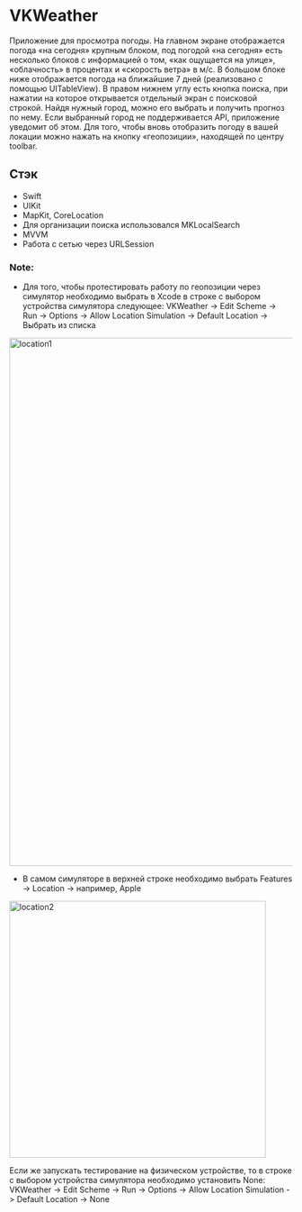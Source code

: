 # VKWeather

Приложение для просмотра погоды.
На главном экране отображается погода «на сегодня» крупным блоком, под погодой «на сегодня» есть несколько блоков с информацией о том, «как ощущается на улице», «облачность» в процентах и «скорость ветра» в м/с. В большом блоке ниже отображается погода на ближайшие 7 дней (реализовано с помощью UITableView). 
В правом нижнем углу есть кнопка поиска, при нажатии на которое открывается отдельный экран с поисковой строкой. Найдя нужный город, можно его выбрать и получить прогноз по нему. Если выбранный город не поддерживается API, приложение уведомит об этом. 
Для того, чтобы вновь отобразить погоду в вашей локации можно нажать на кнопку «геопозиции», находящей по центру toolbar. 

## Стэк
- Swift
- UIKit
- MapKit, CoreLocation
- Для организации поиска использовался MKLocalSearch
- MVVM
- Работа с сетью через URLSession

### Note: 
- Для того, чтобы протестировать работу по геопозиции через симулятор необходимо выбрать в Xcode в строке с выбором устройства симулятора следующее: VKWeather -> Edit Scheme -> Run -> Options -> Allow Location Simulation -> Default Location -> Выбрать из списка
<img width="938" alt="location1" src="https://github.com/IlyaPavl/VKWeather/assets/83919599/4bffc250-11b3-45a0-80b3-f9fcaffdef5b">

- В самом симуляторе в верхней строке необходимо выбрать Features -> Location -> например, Apple
<img width="456" alt="location2" src="https://github.com/IlyaPavl/VKWeather/assets/83919599/742f8e7a-e509-446a-ad8d-a0b8c9b444a3">

Если же запускать тестирование на физическом устройстве, то в строке с выбором устройства симулятора необходимо установить None: VKWeather -> Edit Scheme -> Run -> Options -> Allow Location Simulation -> Default Location -> None

